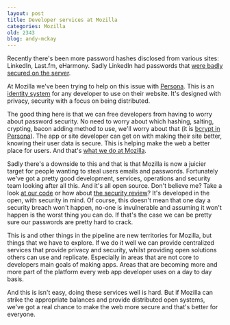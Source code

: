 ```yaml
---
layout: post
title: Developer services at Mozilla
categories: Mozilla
old: 2343
blog: andy-mckay
---
```

<p>Recently there's been more password hashes disclosed from various sites: LinkedIn, Last.fm, eHarmony. Sadly LinkedIn had passwords that <a href="http://blog.mozilla.org/webdev/2012/06/08/lets-talk-about-password-storage/">were badly secured on the server</a>.</p>

<p>At Mozilla we've been trying to help on this issue with <a href="http://www.mozilla.org/en-US/persona/">Persona</a>. This is an <a href="http://lloyd.io/how-browserid-works">identity system</a> for any developer to use on their website. It's designed with privacy, security with a focus on being distributed.</p>

<p>The good thing here is that we can free developers from having to worry about password security. No need to worry about which hashing, salting, crypting, bacon adding method to use, we'll worry about that (it is <a href="http://en.wikipedia.org/wiki/Bcrypt">bcrypt in Persona</a>). The app or site developer can get on with making their site better, knowing their user data is secure. This is helping make the web a better place for users. And that's <a href="http://www.mozilla.org/en-US/press/faq/fx/">what we do at Mozilla</a>.</p>

<p>Sadly there's a downside to this and that is that Mozilla is now a juicier target for people wanting to steal users emails and passwords. Fortunately we've got a pretty good development, services, operations and security team looking after all this. And it's all open source. Don't believe me? Take a look <a href="https://github.com/mozilla/browserid">at our code</a> or how about <a href="https://wiki.mozilla.org/Security/Reviews/Identity/browserid">the security review</a>? It's developed in the open, with security in mind. Of course, this doesn't mean that one day a security breach won't happen, no-one is invulnerable and assuming it won't happen is the worst thing you can do. If that's the case we can be pretty sure our passwords are pretty hard to crack.</p>

<p>This is and other things in the pipeline are new territories for Mozilla, but things that we have to explore. If we do it well we can provide centralized services that provide privacy and security, whilst providing open solutions others can use and replicate. Especially in areas that are not core to developers main goals of making apps. Areas that are becoming more and more part of the platform every web app developer uses on a day to day basis.</p>

<p>And this is isn't easy, doing these services well is hard. But if Mozilla can strike the appropriate balances and provide distributed open systems, we've got a real chance to make the web more secure and that's better for everyone.</p>